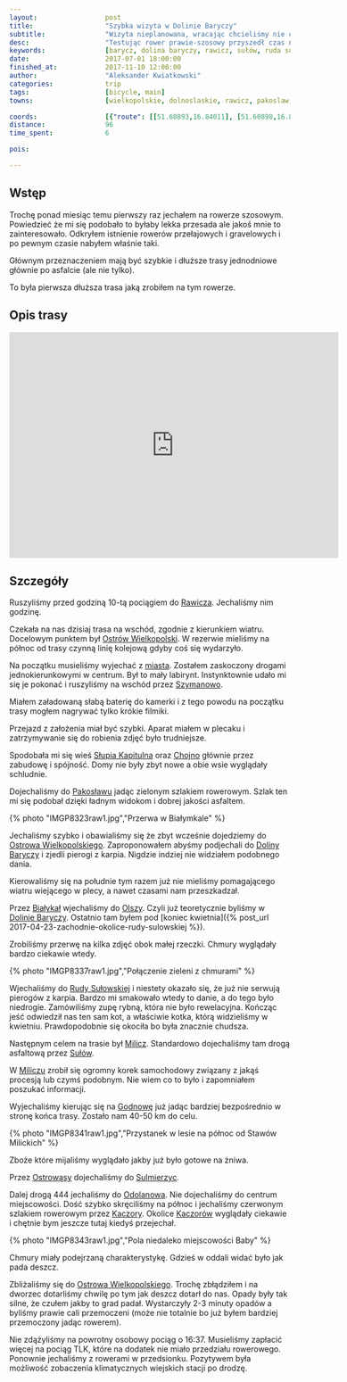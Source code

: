 ```yaml
---
layout:                 post
title:                  "Szybka wizyta w Dolinie Baryczy"
subtitle:               "Wizyta nieplanowana, wracając chcieliśmy nie czekać na pociąg, a się na niego ostatecznie spóźniliśmy"
desc:                   "Testując rower prawie-szosowy przyszedł czas na wybranie dłuższej trasy. Jest to opis szybkiego przejazdu z Rawicza na wschód gdzie przy okazji znaleźliśmy się w Dolinie Baryczy."
keywords:               [barycz, dolina baryczy, rawicz, sułów, ruda sułowska, stawy, milicz, sulmierzyce, chmury, ostrów wielkopolski]
date:                   2017-07-01 18:00:00
finished_at:            2017-11-10 12:00:00
author:                 "Aleksander Kwiatkowski"
categories:             trip
tags:                   [bicycle, main]
towns:                  [wielkopolskie, dolnoslaskie, rawicz, pakoslaw, milicz, cieszkow, sulmierzyce, odolanow, ostrow_wielkopolski]

coords:                 [{"route": [[51.60893,16.84011], [51.60898,16.86552], [51.60482,16.89702], [51.60930,16.94869], [51.60557,16.97143], [51.62561,17.01040], [51.61911,17.02859], [51.61799,17.05040], [51.61095,17.05872], [51.60077,17.06061], [51.58414,17.05194], [51.54540,17.05572], [51.54134,17.06370], [51.52169,17.08069], [51.51128,17.11237], [51.51352,17.12352], [51.50300,17.16798], [51.50540,17.19742], [51.53056,17.23888], [51.52794,17.27072], [51.53985,17.26823], [51.56285,17.32548], [51.56290,17.33887], [51.57160,17.36539], [51.57373,17.40900], [51.57272,17.43131], [51.59256,17.46453], [51.60994,17.50985], [51.60584,17.53131], [51.60408,17.56813], [51.58771,17.64812], [51.58040,17.66503], [51.59144,17.66194], [51.59192,17.67233], [51.61586,17.67439], [51.62939,17.66846], [51.63642,17.69893], [51.63951,17.75944], [51.64452,17.80777], [51.64926,17.80579]], "type": "bicycle"}]
distance:               96
time_spent:             6

pois:

---
```


[wiki-rawicz]: https://pl.wikipedia.org/wiki/Rawicz
[wiki-ostrow-wielkopolski]: https://pl.wikipedia.org/wiki/Ostr%C3%B3w_Wielkopolski
[wiki-szymanowo]: https://pl.wikipedia.org/wiki/Szymanowo_(powiat_rawicki)
[wiki-slupia-kapitulna]: https://pl.wikipedia.org/wiki/S%C5%82upia_Kapitulna
[wiki-chojno]: https://pl.wikipedia.org/wiki/Chojno_(powiat_rawicki)
[wiki-pakoslaw]: https://pl.wikipedia.org/wiki/Pakos%C5%82aw_(powiat_rawicki)
[wiki-dolina-baryczy]: https://pl.wikipedia.org/wiki/Barycz_(rzeka)
[wiki-bialykal]: https://pl.wikipedia.org/wiki/Bia%C5%82yka%C5%82
[wiki-olsza]: https://pl.wikipedia.org/wiki/Olsza_(wojew%C3%B3dztwo_dolno%C5%9Bl%C4%85skie)
[wiki-ruda-sulowska]: https://pl.wikipedia.org/wiki/Ruda_Su%C5%82owska
[wiki-milicz]: https://pl.wikipedia.org/wiki/Milicz
[wiki-sulow]: https://pl.wikipedia.org/wiki/Su%C5%82%C3%B3w_(wie%C5%9B_w_wojew%C3%B3dztwie_dolno%C5%9Bl%C4%85skim)
[wiki-godnowa]: https://pl.wikipedia.org/wiki/Godnowa
[wiki-ostrowasy]: https://pl.wikipedia.org/wiki/Ostrow%C4%85sy_(wojew%C3%B3dztwo_dolno%C5%9Bl%C4%85skie)
[wiki-sulmierzyce]: https://pl.wikipedia.org/wiki/Sulmierzyce
[wiki-odolanow]: https://pl.wikipedia.org/wiki/Odolan%C3%B3w
[wiki-kaczory]: https://pl.wikipedia.org/wiki/Kaczory_(powiat_ostrowski)


Wstęp
-----

Trochę ponad miesiąc temu pierwszy raz jechałem na rowerze szosowym. Powiedzieć
że mi się podobało to byłaby lekka przesada ale jakoś mnie to zainteresowało.
Odkryłem istnienie rowerów przełajowych i gravelowych i po pewnym czasie
nabyłem właśnie taki.

Głównym przeznaczeniem mają być szybkie i dłuższe trasy jednodniowe głównie
po asfalcie (ale nie tylko).

To była pierwsza dłuższa trasa jaką zrobiłem na tym rowerze.

Opis trasy
----------

<iframe height='405' width='590' frameborder='0' allowtransparency='true' scrolling='no' src='https://www.strava.com/activities/1062687715/embed/c0b3f32c580b9bbd64e0ae1d69684ae0bf98c419'></iframe>

Szczegóły
---------

Ruszyliśmy przed godziną 10-tą pociągiem do [Rawicza][wiki-rawicz].
Jechaliśmy nim godzinę.

Czekała na nas dzisiaj trasa na wschód, zgodnie z kierunkiem wiatru.
Docelowym punktem był [Ostrów Wielkopolski][wiki-ostrow-wielkopolski].
W rezerwie mieliśmy na północ od trasy czynną linię kolejową gdyby
coś się wydarzyło.

Na początku musieliśmy wyjechać z [miasta][wiki-rawicz]. Zostałem zaskoczony
drogami jednokierunkowymi w centrum. Był to mały labirynt.
Instynktownie udało mi się
je pokonać i ruszyliśmy na wschód przez [Szymanowo][wiki-szymanowo].

Miałem załadowaną słabą baterię do kamerki i z tego powodu na początku trasy
mogłem nagrywać tylko krókie filmiki.

Przejazd z założenia miał być szybki. Aparat miałem w plecaku i
zatrzymywanie się do robienia zdjęć było trudniejsze.

Spodobała mi się wieś [Słupia Kapitulna][wiki-slupia-kapitulna] oraz
[Chojno][wiki-chojno] głównie przez zabudowę i spójność. Domy nie były
zbyt nowe a obie wsie wyglądały schludnie.

Dojechaliśmy do [Pakosławu][wiki-pakoslaw] jadąc zielonym szlakiem rowerowym.
Szlak ten mi się podobał dzięki ładnym widokom i dobrej jakości asfaltem.

{% photo "IMGP8323raw1.jpg","Przerwa w Białymkale" %}

Jechaliśmy szybko i obawialiśmy się że zbyt wcześnie dojedziemy do
[Ostrowa Wielkopolskiego][wiki-ostrow-wielkopolski]. Zaproponowałem abyśmy
podjechali do [Doliny Baryczy][wiki-dolina-baryczy] i zjedli pierogi z karpia.
Nigdzie indziej nie widziałem podobnego dania.

Kierowaliśmy się na południe tym razem już nie mieliśmy pomagającego wiatru
wiejącego w plecy, a nawet czasami nam przeszkadzał.

Przez [Białykał][wiki-bialykal] wjechaliśmy do [Olszy][wiki-olsza].
Czyli już teoretycznie byliśmy w [Dolinie Baryczy][wiki-dolina-baryczy].
Ostatnio tam byłem pod
[koniec kwietnia]({% post_url 2017-04-23-zachodnie-okolice-rudy-sulowskiej %}).

Zrobiliśmy przerwę na kilka zdjęć obok małej rzeczki. Chmury wyglądały bardzo
ciekawie wtedy.

{% photo "IMGP8337raw1.jpg","Połączenie zieleni z chmurami" %}

Wjechaliśmy do [Rudy Sułowskiej][wiki-ruda-sulowska] i niestety okazało się,
że już nie serwują pierogów z karpia. Bardzo mi smakowało wtedy to danie, a do tego
było niedrogie. Zamówiliśmy zupę rybną, która nie było rewelacyjna.
Kończąc jeść odwiedził nas ten sam kot, a właściwie kotka,
którą widzieliśmy w kwietniu. Prawdopodobnie się okociła bo była znacznie
chudsza.

Następnym celem na trasie był [Milicz][wiki-milicz]. Standardowo dojechaliśmy
tam drogą asfaltową przez [Sułów][wiki-sulow].

W [Miliczu][wiki-milicz] zrobił się ogromny korek samochodowy związany z
jakąś procesją lub czymś podobnym. Nie wiem co to było i zapomniałem
poszukać informacji.

Wyjechaliśmy kierując się na [Godnowę][wiki-godnowa] już jadąc bardziej
bezpośrednio w stronę końca trasy. Zostało nam 40-50 km do celu.

{% photo "IMGP8341raw1.jpg","Przystanek w lesie na północ od Stawów Milickich" %}

Zboże które mijaliśmy wyglądało jakby już było gotowe na żniwa.

Przez [Ostrowąsy][wiki-ostrowasy] dojechaliśmy do [Sulmierzyc][wiki-sulmierzyce].

Dalej drogą 444 jechaliśmy do [Odolanowa][wiki-odolanow]. Nie dojechaliśmy do
centrum miejscowości. Dość szybko skręciliśmy na północ i jechaliśmy czerwonym szlakiem
rowerowym przez [Kaczory][wiki-kaczory].
Okolice [Kaczorów][wiki-kaczory] wyglądały ciekawie i chętnie bym jeszcze tutaj
kiedyś przejechał.

{% photo "IMGP8343raw1.jpg","Pola niedaleko miejscowości Baby" %}

Chmury miały podejrzaną charakterystykę. Gdzieś w oddali widać było jak pada
deszcz.

Zbliżaliśmy się do [Ostrowa Wielkopolskiego][wiki-ostrow-wielkopolski].
Trochę zbłądziłem i na dworzec dotarliśmy chwilę po tym jak deszcz dotarł
do nas. Opady były tak silne, że czułem jakby to grad padał.
Wystarczyły 2-3
minuty opadów a byliśmy prawie cali przemoczeni
(może nie totalnie bo już byłem bardziej przemoczony jadąc rowerem).

Nie zdążyliśmy na powrotny osobowy pociąg o 16:37. Musieliśmy zapłacić więcej
na pociąg TLK, które na dodatek nie miało przedziału rowerowego.
Ponownie jechaliśmy z rowerami
w przedsionku. Pozytywem była możliwość zobaczenia klimatycznych
wiejskich stacji po drodzę.
